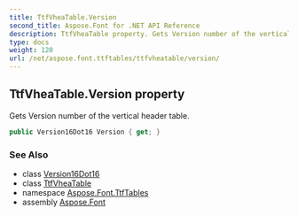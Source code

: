 ```yaml
---
title: TtfVheaTable.Version
second_title: Aspose.Font for .NET API Reference
description: TtfVheaTable property. Gets Version number of the vertical header table
type: docs
weight: 120
url: /net/aspose.font.ttftables/ttfvheatable/version/
---
```

## TtfVheaTable.Version property

Gets Version number of the vertical header table.

```csharp
public Version16Dot16 Version { get; }
```

### See Also

* class [Version16Dot16](../../../aspose.font.ttfcommon/version16dot16/)
* class [TtfVheaTable](../)
* namespace [Aspose.Font.TtfTables](../../ttfvheatable/)
* assembly [Aspose.Font](../../../)


